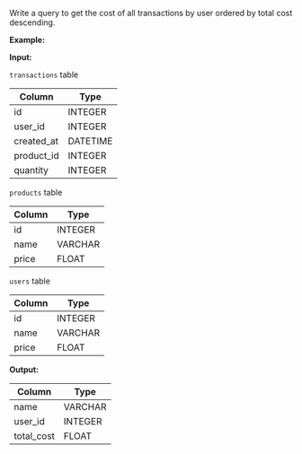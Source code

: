 ﻿
Write a query to get the cost of all transactions by user ordered by total cost descending.

**Example:**

**Input:**

`transactions`  table


|   Column   |   Type   |
|------------|----------|
| id         | INTEGER  |
| user_id    | INTEGER  |
| created_at | DATETIME |
| product_id | INTEGER  |
| quantity   | INTEGER  |



`products`  table


| Column |  Type   |
|--------|---------|
| id     | INTEGER |
| name   | VARCHAR |
| price  | FLOAT   |



`users`  table


| Column |  Type   |
|--------|---------|
| id     | INTEGER |
| name   | VARCHAR |
| price  | FLOAT   |



**Output:**


|   Column   |  Type   |
|------------|---------|
| name       | VARCHAR |
| user_id    | INTEGER |
| total_cost | FLOAT   |


